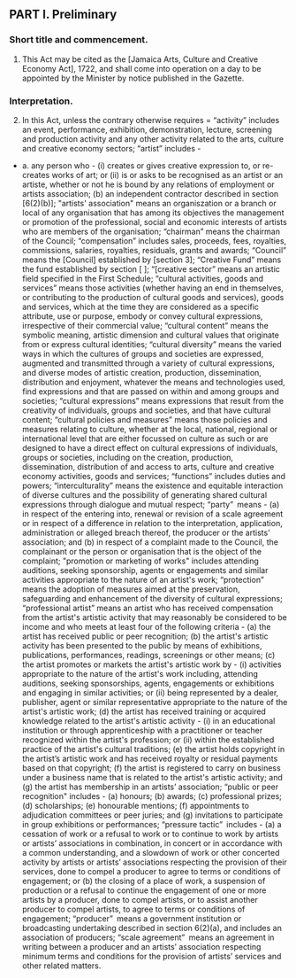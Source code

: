 ## PART I. Preliminary
### Short title and commencement.
1. This Act may be cited as the [Jamaica Arts, Culture and Creative Economy Act], 1722, and shall come into operation on a day to be appointed by the Minister by notice published in the Gazette.
### Interpretation.
2. In this Act, unless the contrary otherwise requires =
“activity” includes an event, performance, exhibition, demonstration, lecture, screening and production activity and any other activity related to the arts, culture and creative economy sectors; 
“artist” includes - 
- a. any person who -
(i)	creates or gives creative expression to, or re-creates works of art; or
(ii)	is or asks to be recognised as an artist or an artiste, whether or not he is bound by any relations of employment or artists association;
(b)	  an independent contractor described in section [6(2)(b)];
"artists' association" means an organiszation or a branch or local of any organisation that has among its objectives the management or promotion of the professional, social and economic interests of artists who are members of the organisation;
 “chairman” means the chairman of the Council;
“compensation” includes sales, proceeds, fees, royalties, commissions, salaries, royalties, residuals, grants and awards; 
“Council” means the [Council] established by [section 3];
“Creative Fund” means the fund established by section [ ];
 “[creative sector” means an artistic field specified in the First Schedule;
“cultural activities, goods and services” means those activities (whether having an end in themselves, or contributing to the production of cultural goods and services), goods and services, which at the time they are considered as a specific attribute, use or purpose, embody or convey cultural expressions, irrespective of their  commercial value;
  “cultural content” means the symbolic meaning, artistic dimension and cultural values that originate from or express cultural identities;
“cultural diversity” means the varied ways in which the cultures of groups and societies are expressed, augmented and transmitted through a variety of cultural expressions, and diverse modes of artistic creation, production, dissemination, distribution and enjoyment, whatever the means and technologies used, find expressions and that are passed on within and among groups and societies;
 “cultural expressions” means expressions that result from the creativity of individuals, groups and societies, and that have cultural content;
“cultural policies and measures” means those policies and measures relating to culture, whether at the local, national, regional or international level that are either focussed on culture as such or are designed to have a direct effect on cultural expressions of individuals, groups or societies, including on the creation, production, dissemination, distribution of and access to arts, culture and creative economy activities, goods and services; 
“functions” includes duties and powers; 
“interculturality” means the existence and equitable interaction of diverse cultures and the possibility of generating shared cultural expressions through dialogue and mutual respect;
“party” means -
(a)        in respect of the entering into, renewal or revision of a scale agreement or in respect of a difference in relation to the interpretation, application, administration or alleged breach thereof, the producer or the artists’ association; and
(b)       in respect of a complaint made to the Council, the complainant or the person or organisation that is the object of the complaint;
"promotion or marketing of works" includes attending auditions, seeking sponsorship, agents or engagements and similar activities appropriate to the nature of an artist's work;
 “protection” means the adoption of measures aimed at the preservation, safeguarding and enhancement of the diversity of cultural expressions;
“professional artist” means an artist who has received compensation from the artist's artistic activity that may reasonably be considered to be income and who meets at least four of the following criteria -
 (a)     the artist has received public or peer recognition;
(b)       the artist's artistic activity has been presented to the public by means of exhibitions, publications, performances, readings, screenings or other means;
(c)        the artist promotes or markets the artist's artistic work by -
(i)        activities appropriate to the nature of the artist's work including, attending auditions, seeking sponsorships, agents, engagements or exhibitions and engaging in similar activities; or
(ii)       being represented by a dealer, publisher, agent or similar representative appropriate to the nature of the artist's artistic work;
(d)       the artist has received training or acquired knowledge related to the artist's artistic activity -
(i)        in an educational institution or through apprenticeship with a practitioner or teacher recognized within the artist's profession; or
(ii)       within the established practice of the artist's cultural traditions;
(e)       the artist holds copyright in the artist’s artistic work and has received royalty or residual payments based on that copyright;
(f)        the artist is registered to carry on business under a business name that is related to the artist's artistic activity; and
(g)       the artist has membership in an artists’ association;
“public or peer recognition" includes -
(a)        honours;
(b)        awards;
(c)        professional prizes;
(d)       scholarships;
(e)       honourable mentions;
(f)       appointments to adjudication committees or peer juries; and
(g)       invitations to participate in group exhibitions or performances;
“pressure tactic” includes -
(a)         a cessation of work or a refusal to work or to continue to work by artists or artists’ associations in combination, in concert or in accordance with a common understanding, and a slowdown of work or other concerted activity by artists or artists’ associations respecting the provision of their services, done to compel a producer to agree to terms or conditions of engagement; or
(b)      	the closing of a place of work, a suspension of production or a refusal to continue the engagement of one or more artists by a producer, done to compel artists, or to assist another producer to compel artists, to agree to terms or conditions of engagement;
“producer” means a government institution or broadcasting undertaking described in section 6(2)(a), and includes an association of producers;
“scale agreement” means an agreement in writing between a producer and an artists’ association respecting minimum terms and conditions for the provision of artists’ services and other related matters.

